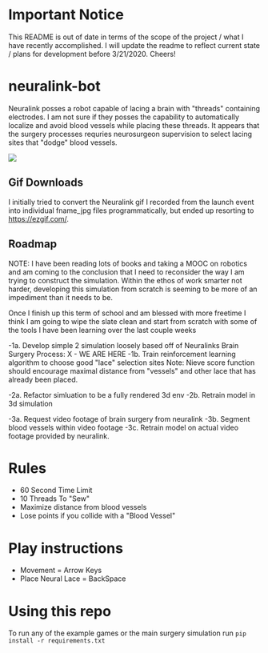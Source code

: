 # Important Notice
This README is out of date in terms of the scope of the project / what I have recently accomplished. I will update the readme to reflect current state / plans for development before 3/21/2020. Cheers!

# neuralink-bot
Neuralink posses a robot capable of lacing a brain with "threads" containing electrodes. I am not sure if they posses the capability to automatically localize and avoid blood vessels while placing these threads. It appears that the surgery processes requries neurosurgeon supervision to select lacing sites that "dodge" blood vessels.

![](https://media.giphy.com/media/Jr5RD7ns1m2dRKa8go/giphy.gif)

## Gif Downloads
I initially tried to convert the Neuralink gif I recorded from the launch event into individual fname_jpg files programmatically, but ended up resorting to https://ezgif.com/.

## Roadmap
NOTE: I have been reading lots of books and taking a MOOC on robotics and am coming to the conclusion that I need to reconsider the way I am trying to construct the simulation. Within the ethos of work smarter not harder, developing this simulation from scratch is seeming to be more of an impediment than it needs to be. 

Once I finish up this term of school and am blessed with more freetime I think I am going to wipe the slate clean and start from scratch with some of the tools I have been learning over the last couple weeks

-1a. Develop simple 2 simulation loosely based off of Neuralinks Brain Surgery Process: X - WE ARE HERE
-1b. Train reinforcement learning algorithm to choose good "lace" selection sites
Note: Nieve score function should encourage maximal distance from "vessels" and other lace that has already been placed.

-2a. Refactor simluation to be a fully rendered 3d env
-2b. Retrain model in 3d simulation

-3a. Request video footage of brain surgery from neuralink
-3b. Segment blood vessels within video footage
-3c. Retrain model on actual video footage provided by neuralink.

# Rules
- 60 Second Time Limit
- 10 Threads To "Sew"
- Maximize distance from blood vessels
- Lose points if you collide with a "Blood Vessel"

# Play instructions
- Movement = Arrow Keys
- Place Neural Lace = BackSpace

# Using this repo
To run any of the example games or the main surgery simulation run
```pip install -r requirements.txt```

